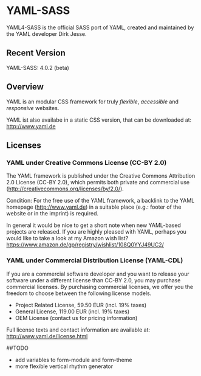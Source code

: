# YAML-SASS

YAML4-SASS is the official SASS port of YAML, created and maintained by the YAML developer Dirk Jesse.

## Recent Version
YAML-SASS: 4.0.2 (beta)

## Overview 
YAML is an modular CSS framework for truly _flexible_, _accessible_ and _responsive_ websites.

YAML ist also availabe in a static CSS version, that can be downloaded at: <http://www.yaml.de>

## Licenses
### YAML under Creative Commons License (CC-BY 2.0)

The YAML framework is published under the Creative Commons Attribution 2.0 License (CC-BY 2.0), which permits
both private and commercial use (<http://creativecommons.org/licenses/by/2.0/>).

Condition: For the free use of the YAML framework, a backlink to the YAML homepage (<http://www.yaml.de>) in a
suitable place (e.g.: footer of the website or in the imprint) is required.

In general it would be nice to get a short note when new YAML-based projects are released. If you are highly
pleased with YAML, perhaps you would like to take a look at my Amazon wish list?
<https://www.amazon.de/gp/registry/wishlist/108Q0YYJ49UC2/>

### YAML under Commercial Distribution License (YAML-CDL)

If you are a commercial software developer and you want to release your software under a different license
than CC-BY 2.0, you may purchase commercial licenses. By purchasing commercial licenses, we offer you the
freedom to choose between the following license models.

- Project Related License, 59.50 EUR (incl. 19% taxes)
- General License, 119.00 EUR (incl. 19% taxes)
- OEM License (contact us for pricing information)

Full license texts and contact information are available at: <http://www.yaml.de/license.html>

##TODO

* add variables to form-module and  form-theme
* more flexible vertical rhythm generator
